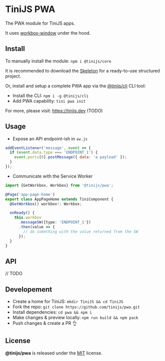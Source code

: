 # TiniJS PWA

The PWA module for TiniJS apps.

It uses [workbox-window](https://developer.chrome.com/docs/workbox/using-workbox-window/) under the hood.

## Install

To manually install the module: `npm i @tinijs/core`

It is recommended to download the [Skeleton](https://github.com/tinijs/skeleton) for a ready-to-use structured project.

Or, install and setup a complete PWA app via the [@tinijs/cli](https://github.com/tinijs/cli) CLI tool:

- Install the CLI: `npm i -g @tinijs/cli`
- Add PWA capability: `tini pwa init`

For more, please visit: <https://tinijs.dev> (TODO)

## Usage

- Expose an API endpoint-ish in `sw.js`

```js
addEventListener('message', event => {
  if (event.data.type === 'ENDPOINT_1') {
    event.ports[0].postMessage({ data: 'a payload' });
  }
});
```

- Communicate with the Service Worker

```ts
import {GetWorkbox, Workbox} from '@tinijs/pwa';

@Page('app-page-home')
export class AppPageHome extends TiniComponent {
  @GetWorkbox() workbox!: Workbox;

  onReady() {
    this.workbox
      .messageSW({type: 'ENDPOINT_1'})
      .then(value => {
        // do something with the value returned from the SW
      });
  }
}
```

## API

// TODO

## Developement

- Create a home for TiniJS: `mkdir TiniJS && cd TiniJS`
- Fork the repo: `git clone https://github.com/tinijs/pwa.git`
- Install dependencies: `cd pwa && npm i`
- Make changes & preview locally: `npm run build && npm pack`
- Push changes & create a PR 👌

## License

**@tinijs/pwa** is released under the [MIT](https://github.com/tinijs/pwa/blob/master/LICENSE) license.
